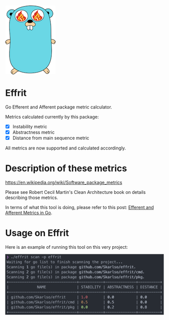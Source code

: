 ![Ifrit](./img/ifrit.png)

# Effrit

Go Efferent and Afferent package metric calculator.

Metrics calculated currently by this package:

- [x] Instability metric
- [x] Abstractness metric
- [x] Distance from main sequence metric

All metrics are now supported and calculated accordingly.

# Description of these metrics

https://en.wikipedia.org/wiki/Software_package_metrics

Please see Robert Cecil Martin's Clean Architecture book on details describing those metrics.

In terms of what this tool is doing, please refer to this post: [Efferent and Afferent Metrics in Go](https://skarlso.github.io/2019/04/21/efferent-and-afferent-metrics-in-go/).

# Usage on Effrit

Here is an example of running this tool on this very project:

![screenshot](./img/effrit_package.png)
